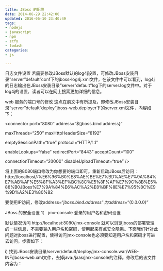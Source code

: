 ```yaml
---
title: JBoss 的配置
date: 2014-06-29 22:42:00
updated: 2016-06-10 23:40:49
tags: 
- nodejs
- javascript
- npm
- zcfy
- lodash
categories: 
- js

---
```

日志文件设置
若需要修改JBoss默认的log4j设置，可修改JBoss安装目录”server”default”conf下的jboss-log4j.xml文件，在该文件中可以看到，log4j的日志输出在JBoss安装目录”server”default”log下的server.log文件中。对于log4j的设置，读者可以在网上搜索更加详细的信息。

web 服务的端口号的修改
这点在前文中有所提及，即修改JBoss安装目录”server”default”deploy”jboss-web.deployer下的server.xml文件，内容如下：

<connector port=“8080” address=“${jboss.bind.address}”

maxThreads=“250” maxHttpHeaderSize=“8192”

emptySessionPath=“true” protocol=“HTTP/1.1”

enableLookups=“false” redirectPort=“8443” acceptCount=“100”

connectionTimeout=“20000” disableUploadTimeout=“true” />

将上面的8080端口修改为你想要的端口即可。重新启动JBoss后访问：http://localhost/:%E6%96%B0%E8%AE%BE%E7%BD%AE%E7%9A%84%E7%AB%AF%E5%8F%A3%EF%BC%8C%E5%8F%AF%E7%9C%8B%E5%88%B0JBoss%E7%9A%84%E6%AC%A2%E8%BF%8E%E7%95%8C%E9%9D%A2%E3%80%82

要使用IP访问，修改address=“${jboss.bind.address}” 为 address=“${0.0.0.0}”

JBoss 的安全设置
1） jmx-console 登录的用户名和密码设置

默认情况访问 http://localhost:8080/jmx-console 就可以浏览jboss的部署管理的一些信息，不需要输入用户名和密码，使用起来有点安全隐患。下面我们针对此问题对jboss进行配置，使得访问jmx-console也必须要知道用户名和密码才可进去访问。步骤如下：

i) 找到JBoss安装目录/server/default/deploy/jmx-console.war/WEB-INF/jboss-web.xml文件，去掉<security-domain>java:/jaas/jmx-console</security-domain>的注释。修改后的该文件内容为：

<jboss-web>